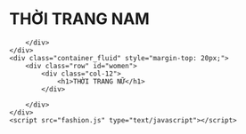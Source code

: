 <!DOCTYPE html>
<html lang="en">
<head>
    <meta charset="UTF-8">
    <meta name="viewport" content="width=device-width, initial-scale=1.0">
    <title>Document</title>
    <link rel="stylesheet" href="https://stackpath.bootstrapcdn.com/bootstrap/4.3.1/css/bootstrap.min.css" integrity="sha384-ggOyR0iXCbMQv3Xipma34MD+dH/1fQ784/j6cY/iJTQUOhcWr7x9JvoRxT2MZw1T" crossorigin="anonymous">
</head>
<body onload="listProducts()">
    <div class="container_fluid" style="margin-top: 20px;">
        <div class="row" id="men">
            <div class="col-12">
                <h1>THỜI TRANG NAM</h1>
            </div>

        </div>
    </div>
    <div class="container_fluid" style="margin-top: 20px;">
        <div class="row" id="women">
            <div class="col-12">
                <h1>THỜI TRANG NỮ</h1>
            </div>

        </div>
    </div>
    <script src="fashion.js" type="text/javascript"></script>
    
</body>
</html>
